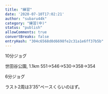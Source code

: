 ```yaml
---
title: "練習"
date: '2020-07-10T17:02:21'
author: "subaru44k"
category: "練習(中)"
status: "publish"
allowComments: true
convertBreaks: false
entryHash: "304c6568d0d6698fe2c31a1e6ff37b5b"
---
```

10分ジョグ

世田谷公園, 1.1km
551→546→530→358→354

6分ジョグ

ラスト2周は3'35"ペースくらいのはず。
